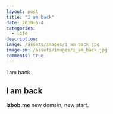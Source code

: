 ```yaml
---
layout: post
title: "I am back"
date: 2019-6-4
categories:
  - life
description:
image: /assets/images/i_am_back.jpg
image-sm: /assets/images/i_am_back.jpg
comments: true
---
```


I am back

## I am back

**lzbob.me** new domain, new start.

